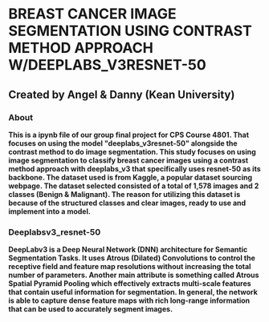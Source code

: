 # BREAST CANCER IMAGE SEGMENTATION USING CONTRAST METHOD APPROACH W/DEEPLABS_V3RESNET-50  
## Created by Angel & Danny (Kean University)

### About

**This is a ipynb file of our group final project for CPS Course 4801. That focuses on using the model "deeplabs_v3resnet-50" alongside the contrast method to do image segmentation. 
This study focuses on using image segmentation to classify breast cancer images using a contrast method approach with deeplabs_v3 that specifically uses resnet-50 as its backbone. The dataset used is from Kaggle, a popular dataset sourcing webpage. The dataset selected consisted of a total of 1,578 images and 2 classes (Benign & Malignant). The reason for utilizing this dataset is because of the structured classes and clear images, ready to use and implement into a model.**

### Deeplabsv3_resnet-50

**DeepLabv3 is a Deep Neural Network (DNN) architecture for Semantic Segmentation Tasks. It uses Atrous (Dilated) Convolutions to control the receptive field and feature map resolutions without increasing the total number of parameters. Another main attribute is something called Atrous Spatial Pyramid Pooling which effectively extracts multi-scale features that contain useful information for segmentation. In general, the network is able to capture dense feature maps with rich long-range information that can be used to accurately segment images.**



